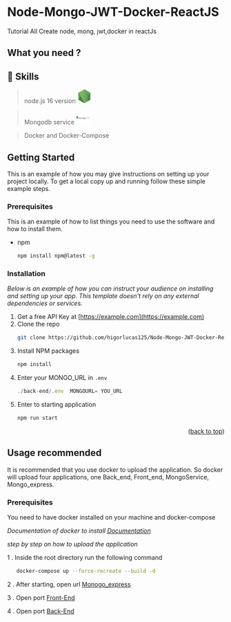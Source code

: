 # Node-Mongo-JWT-Docker-ReactJS
Tutorial All Create node, mong, jwt,docker in reactJs

## What you need ?

## 🚀 Skills

> node.js 16 version <code><img height="32" src="https://raw.githubusercontent.com/github/explore/80688e429a7d4ef2fca1e82350fe8e3517d3494d/topics/nodejs/nodejs.png" alt="Nodejs"/></code>

> Mongodb service <code><img height="32" src="https://raw.githubusercontent.com/github/explore/80688e429a7d4ef2fca1e82350fe8e3517d3494d/topics/mongodb/mongodb.png" alt="MongoDB"/></code>

> Docker and Docker-Compose


<!-- GETTING STARTED -->
## Getting Started

This is an example of how you may give instructions on setting up your project locally.
To get a local copy up and running follow these simple example steps.

### Prerequisites

This is an example of how to list things you need to use the software and how to install them.
* npm
  ```sh
  npm install npm@latest -g
  ```

### Installation

_Below is an example of how you can instruct your audience on installing and setting up your app. This template doesn't rely on any external dependencies or services._

1. Get a free API Key at [https://example.com](https://example.com)
2. Clone the repo
   ```sh
   git clone https://github.com/higorlucas125/Node-Mongo-JWT-Docker-ReactJS.git
   ```
3. Install NPM packages
   ```sh
   npm install
   ```
4. Enter your MONGO_URL in `.env`
   ```js
   ./back-end/.env  MONGOURL= YOU_URL
   ```
5. Enter to starting application
    ```sh
    npm run start
   ```
<p align="right">(<a href="#top">back to top</a>)</p>

<!-- USAGE EXAMPLES -->
## Usage recommended

It is recommended that you use docker to upload the application. So docker will upload four applications, one Back_end, Front_end, MongoService, Mongo_express.


### Prerequisites

You need to have docker installed on your machine and docker-compose

  _Documentation of docker to install [Documentation](https://docs.docker.com/engine/install/ubuntu/)_

_step by step on how to upload the application_

1 . Inside the root directory run the following command
 ```sh
    docker-compose up --force-recreate --build -d
 ```
2 . After starting, open url [Monogo_express](http://localhost:8081)

3 . Open port [Front-End](http://localhost:3001)

4 . Open port [Back-End](http://localhost:3000)

